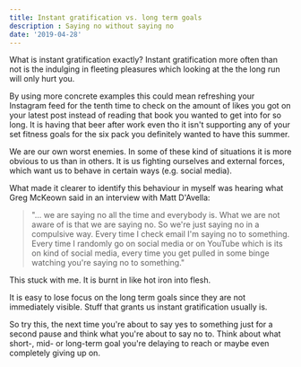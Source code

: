 ```yaml
---
title: Instant gratification vs. long term goals
description : Saying no without saying no
date: '2019-04-28'
---
```


What is instant gratification exactly? Instant gratification more often than not is the indulging in fleeting pleasures which looking at the the long run will only hurt you.

By using more concrete examples this could mean refreshing your Instagram feed for the tenth time to check on the amount of likes you got on your latest post instead of reading that book you wanted to get into for so long.
It is having that beer after work even tho it isn't supporting any of your set fitness goals for the six pack you definitely wanted to have this summer.

We are our own worst enemies. In some of these kind of situations it is more obvious to us than in others. It is us fighting ourselves and external forces, which want us to behave in certain ways (e.g. social media).

What made it clearer to identify this behaviour in myself was hearing what Greg McKeown said in an interview with Matt D'Avella:

> "... we are saying no all the time and everybody is. What we are not aware of is that we are saying no. So we're just saying no in a compulsive way. Every time I check email I'm saying no to something. Every time I randomly go on social media or on YouTube which is its on kind of social media, every time you get pulled in some binge watching you're saying no to something."

This stuck with me. It is burnt in like hot iron into flesh.

It is easy to lose focus on the long term goals since they are not immediately visible. Stuff that grants us instant gratification usually is.

So try this, the next time you're about to say yes to something just for a second pause and think what you're about to say no to. Think about what short-, mid- or long-term goal you're delaying to reach or maybe even completely giving up on.